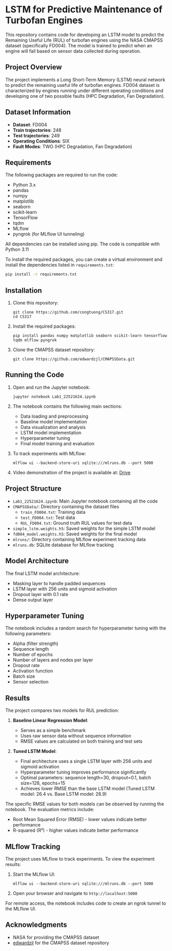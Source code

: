 # LSTM for Predictive Maintenance of Turbofan Engines

This repository contains code for developing an LSTM model to predict the Remaining Useful Life (RUL) of turbofan engines using the NASA CMAPSS dataset (specifically FD004). The model is trained to predict when an engine will fail based on sensor data collected during operation.

## Project Overview

The project implements a Long Short-Term Memory (LSTM) neural network to predict the remaining useful life of turbofan engines. FD004 dataset is characterized by engines running under different operating conditions and developing one of two possible faults (HPC Degradation, Fan Degradation).

## Dataset Information

- **Dataset**: FD004
- **Train trajectories**: 248
- **Test trajectories**: 249
- **Operating Conditions**: SIX
- **Fault Modes**: TWO (HPC Degradation, Fan Degradation)

## Requirements

The following packages are required to run the code:

- Python 3.x
- pandas
- numpy
- matplotlib
- seaborn
- scikit-learn
- TensorFlow
- tqdm
- MLflow
- pyngrok (for MLflow UI tunneling)

All dependencies can be installed using pip. The code is compatible with Python 3.11

To install the required packages, you can create a virtual environment and install the dependencies listed in `requirements.txt`:

```bash
pip install -r requirements.txt
```

## Installation

1. Clone this repository:

   ```
   git clone https://github.com/congtuong/CS317.git
   cd CS317
   ```

2. Install the required packages:

   ```
   pip install pandas numpy matplotlib seaborn scikit-learn tensorflow tqdm mlflow pyngrok
   ```

3. Clone the CMAPSS dataset repository:
   ```
   git clone https://github.com/edwardzjl/CMAPSSData.git
   ```

## Running the Code

1. Open and run the Jupyter notebook:

   ```
   jupyter notebook Lab1_22521624.ipynb
   ```

2. The notebook contains the following main sections:

   - Data loading and preprocessing
   - Baseline model implementation
   - Data visualization and analysis
   - LSTM model implementation
   - Hyperparameter tuning
   - Final model training and evaluation

3. To track experiments with MLflow:

   ```
   mlflow ui --backend-store-uri sqlite:///mlruns.db --port 5000
   ```

4. Video demonstration of the project is available at: [Drive](https://drive.google.com/file/d/1_cXeHJQ0Vp10Q2IF0lvWfYqOxqxYgmNs/view?usp=sharing)

## Project Structure

- `Lab1_22521624.ipynb`: Main Jupyter notebook containing all the code
- `CMAPSSData/`: Directory containing the dataset files
  - `train_FD004.txt`: Training data
  - `test_FD004.txt`: Test data
  - `RUL_FD004.txt`: Ground truth RUL values for test data
- `simple_lstm.weights.h5`: Saved weights for the simple LSTM model
- `fd004_model.weights.h5`: Saved weights for the final model
- `mlruns/`: Directory containing MLflow experiment tracking data
- `mlruns.db`: SQLite database for MLflow tracking

## Model Architecture

The final LSTM model architecture:

- Masking layer to handle padded sequences
- LSTM layer with 256 units and sigmoid activation
- Dropout layer with 0.1 rate
- Dense output layer

## Hyperparameter Tuning

The notebook includes a random search for hyperparameter tuning with the following parameters:

- Alpha (filter strength)
- Sequence length
- Number of epochs
- Number of layers and nodes per layer
- Dropout rate
- Activation function
- Batch size
- Sensor selection

## Results

The project compares two models for RUL prediction:

1. **Baseline Linear Regression Model**:

   - Serves as a simple benchmark
   - Uses raw sensor data without sequence information
   - RMSE values are calculated on both training and test sets

2. **Tuned LSTM Model**:
   - Final architecture uses a single LSTM layer with 256 units and sigmoid activation
   - Hyperparameter tuning improves performance significantly
   - Optimal parameters: sequence length=30, dropout=0.1, batch size=128, epochs=15
   - Achieves lower RMSE than the base LSTM model (Tuned LSTM model: 26.4 vs. Base LSTM model: 28.9)

The specific RMSE values for both models can be observed by running the notebook. The evaluation metrics include:

- Root Mean Squared Error (RMSE) - lower values indicate better performance
- R-squared (R²) - higher values indicate better performance

## MLflow Tracking

The project uses MLflow to track experiments. To view the experiment results:

1. Start the MLflow UI:

   ```
   mlflow ui --backend-store-uri sqlite:///mlruns.db --port 5000
   ```

2. Open your browser and navigate to `http://localhost:5000`

For remote access, the notebook includes code to create an ngrok tunnel to the MLflow UI.

## Acknowledgments

- NASA for providing the CMAPSS dataset
- [edwardzjl](https://github.com/edwardzjl) for the CMAPSS dataset repository
